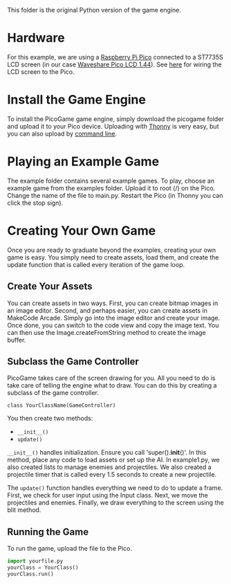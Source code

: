 This folder is the original Python version of the game engine.

# Hardware
For this example, we are using a [Raspberry Pi Pico](https://www.raspberrypi.com/products/raspberry-pi-pico/) connected to a ST7735S LCD screen (in our case [Waveshare Pico LCD 1.44](https://www.waveshare.com/wiki/Pico-LCD-1.44)). See [here](https://www.waveshare.com/wiki/Pico-LCD-1.44) for wiring the LCD screen to the Pico.

# Install the Game Engine
To install the PicoGame game engine, simply download the picogame folder and upload it to your Pico device. Uploading with [Thonny](https://www.freva.com/transfer-files-between-computer-and-raspberry-pi-pico/) is very easy, but you can also upload by [command line](https://mikeesto.medium.com/uploading-to-the-raspberry-pi-pico-without-thonny-53de1a10da30).

# Playing an Example Game
The example folder contains several example games. To play, choose an example game from the examples folder. Upload it to root (/) on the Pico. Change the name of the file to main.py. Restart the Pico (in Thonny you can click the stop sign).

# Creating Your Own Game
Once you are ready to graduate beyond the examples, creating your own game is easy. You simply need to create assets, load them, and create the update function that is called every iteration of the game loop.

## Create Your Assets
You can create assets in two ways. First, you can create bitmap images in an image editor. Second, and perhaps easier, you can create assets in MakeCode Arcade. Simply go into the image editor and create your image. Once done, you can switch to the code view and copy the image text. You can then use the Image.createFromString method to create the image buffer.

## Subclass the Game Controller
PicoGame takes care of the screen drawing for you. All you need to do is take care of telling the engine what to draw. You can do this by creating a subclass of the game controller.

`class YourClassName(GameController)`

You then create two methods:
- `__init__()`
- `update()`

`__init__()` handles initialization. Ensure you call 'super().__init__()'. In this method, place any code to load assets or set up the AI. In example1.py, we also created lists to manage enemies and projectiles. We also created a projectile timer that is called every 1.5 seconds to create a new projectile.

The `update()` function handles everything we need to do to update a frame. First, we check for user input using the Input class. Next, we move the projectiles and enemies. Finally, we draw everything to the screen using the blit method.

## Running the Game
To run the game, upload the file to the Pico.

```python
import yourfile.py
yourClass = YourClass()
yourClass.run()
```
